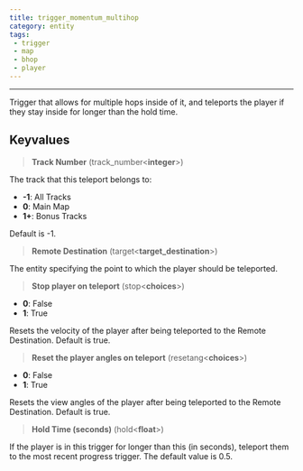 ```yaml
---
title: trigger_momentum_multihop
category: entity
tags:
 - trigger
 - map
 - bhop
 - player
---
```

----
Trigger that allows for multiple hops inside of it, and teleports the player if they stay inside for longer than the hold time.

## Keyvalues

>**Track Number** (track_number&lt;**integer**&gt;)

The track that this teleport belongs to: 

 - **-1**: All Tracks
 - **0**: Main Map
 - **1+**: Bonus Tracks

Default is -1.

>**Remote Destination** (target&lt;**target_destination**&gt;)  

The entity specifying the point to which the player should be teleported.

>**Stop player on teleport** (stop&lt;**choices**&gt;)
 - **0**: False
 - **1**: True

Resets the velocity of the player after being teleported to the Remote Destination. Default is true.

>**Reset the player angles on teleport** (resetang&lt;**choices**&gt;)
 - **0**: False
 - **1**: True

Resets the view angles of the player after being teleported to the Remote Destination. Default is true.

>**Hold Time (seconds)** (hold&lt;**float**&gt;)

If the player is in this trigger for longer than this (in seconds), teleport them to the most recent progress trigger.
The default value is 0.5.
